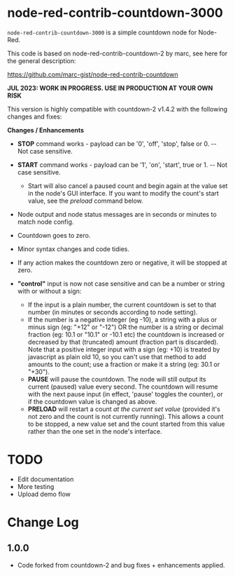 # node-red-contrib-countdown-3000

`node-red-contrib-countdown-3000` is a simple countdown node for Node-Red.

This code is based on node-red-contrib-countdown-2 by marc, see here for the general description:

https://github.com/marc-gist/node-red-contrib-countdown

**JUL 2023: WORK IN PROGRESS. USE IN PRODUCTION AT YOUR OWN RISK**

This version is highly compatible with countdown-2 v1.4.2 with the following changes and fixes:

**Changes / Enhancements**

  - **STOP** command works - payload can be '0', 'off', 'stop', false or 0.
      -- Not case sensitive.
  - **START** command works - payload can be '1', 'on', 'start', true or 1.
      -- Not case sensitive.
     - Start will also cancel a paused count and begin again at the value set in
         the node's GUI interface. If you want to modify the count's start value,
         see the *preload* command below.

  - Node output and node status messages are in seconds or minutes
    to match node config.
  - Countdown goes to zero.
  - Minor syntax changes and code tidies.
  - 
    If any action makes the countdown zero or negative, it will be stopped at zero.

  - **"control"** input is now not case sensitive and can be a number or 
      string with or without a sign:
    - If the input is a plain number, the current countdown is set to 
      that number (in minutes or seconds according to node setting).
    - If the number is a negative integer (eg -10), a string with a plus or 
      minus sign (eg: "+12" or "-12") OR the number is a string or decimal fraction 
      (eg: 10.1 or "10.1" or -10.1 etc) the countdown is increased or decreased by that 
      (truncated) amount (fraction part is discarded). Note that a positive integer
      input with a sign (eg: +10) is treated by javascript as plain old 10, so you can't
      use that method to add amounts to the count; use a fraction or make it a 
      string (eg: 30.1 or "+30").
    - **PAUSE** will pause the countdown. The node will still output its current (paused) 
      value every second. The countdown will resume with the next pause input (in effect,
      'pause' toggles the counter), or if the countdown value is changed as above. 
    - **PRELOAD** will restart a count *at the current set value* (provided it's 
      not zero and the count is not currently running). This allows a count to be stopped, 
      a new value set and the count started from this value rather than the one set in 
      the node's interface. 

# TODO

* Edit documentation
* More testing
* Upload demo flow
  
# Change Log

## 1.0.0
- Code forked from countdown-2 and bug fixes + enhancements applied.
